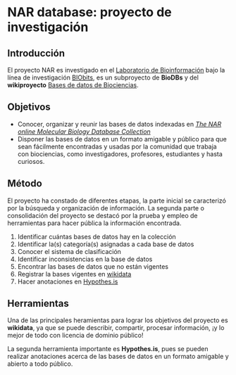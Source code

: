 # NAR database: proyecto de investigación 

## **Introducción**

El proyecto NAR es investigado en el [Laboratorio de Bioinformación](https://sites.google.com/a/ciencias.unam.mx/layla-michan/Home) bajo la línea de investigación [BIObits](https://sites.google.com/a/ciencias.unam.mx/layla-michan/tablero-biobits?authuser=0), es un subproyecto de **BioDBs** y del **wikiproyecto** [Bases de datos de Biociencias](https://www.wikidata.org/wiki/Wikidata:Bases_de_Datos_Biociencias/NAR).

## **Objetivos**

+ Conocer, organizar y reunir las bases de datos indexadas en [*The NAR online Molecular Biology Database Collection*](https://www.wikidata.org/wiki/Q110211927) 
+ Disponer las bases de datos en un formato amigable y público para que sean fácilmente encontradas y usadas por la comunidad que trabaja con biociencias, como investigadores, profesores, estudiantes y hasta curiosos. 

## **Método**

El proyecto ha constado de diferentes etapas, la parte inicial se caracterizó por la  búsqueda y organización de información. La segunda parte o consolidación del proyecto se destacó por la prueba y empleo de herramientas para hacer pública la información encontrada.

1. Identificar cuántas bases de datos hay en la colección
2. Identificar la(s) categoría(s) asignadas a cada base de datos
3. Conocer el sistema de clasificación
4. Identificar inconsistencias en la base de datos
5. Encontrar las bases de datos que no están vigentes
6. Registrar la bases vigentes en [wikidata](https://www.wikidata.org/wiki/Wikidata:Main_Page) 
7. Hacer anotaciones en [Hypothes.is](https://web.hypothes.is) 

## **Herramientas**

Una de las principales heramientas para lograr los objetivos del proyecto es **wikidata**, ya que se puede describir, compartir, procesar información, ¡y lo mejor de todo con licencia de dominio público!

La segunda herramienta importante es **Hypothes.is**, pues se pueden realizar anotaciones acerca de las bases de datos en un formato amigable y abierto a todo público.
